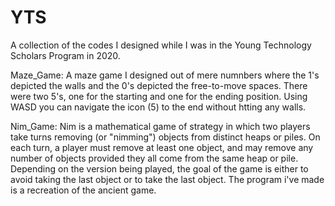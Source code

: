 # YTS
A collection of the codes I designed while I was in the Young Technology Scholars Program in 2020.

Maze_Game: A maze game I designed out of mere numnbers where the 1's depicted the walls and the 0's depicted the free-to-move spaces. 
There were two 5's, one for the starting and one for the ending position. Using WASD you can navigate the icon (5) to the end without htting any walls.

Nim_Game: Nim is a mathematical game of strategy in which two players take turns removing (or "nimming") objects from distinct heaps or piles. On each turn, a player must remove at least one object, and may remove any number of objects provided they all come from the same heap or pile. Depending on the version being played, the goal of the game is either to avoid taking the last object or to take the last object. The program i've made is a recreation of the ancient game.
